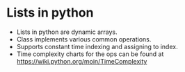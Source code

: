 # Lists in python
* Lists in python are dynamic arrays.
* Class implements various common operations.
* Supports constant time indexing and assigning to index.
* Time complexity charts for the ops can be found at
https://wiki.python.org/moin/TimeComplexity